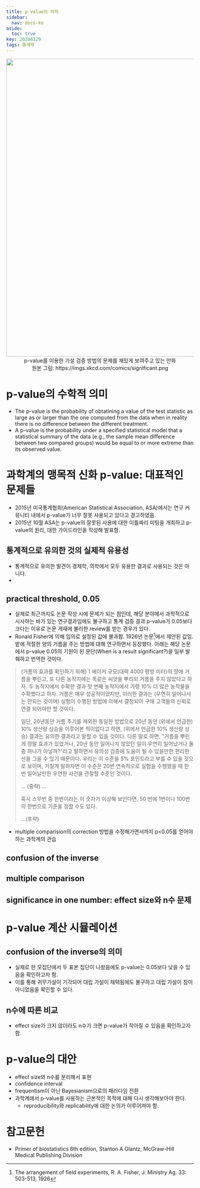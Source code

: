```yaml
---
title: p-value의 의미
sidebar:
  nav: docs-ko
aside:
  toc: true
key: 20200329
tags: 통계학
---
```


<p align = "center">
  <img width = "800" src = "https://raw.githubusercontent.com/angeloyeo/angeloyeo.github.io/master/pics/2020-03-29-p_value/pic0.png">
  <br> p-value를 이용한 가설 검증 방법의 문제를 재밌게 보여주고 있는 만화
  <br> 원본 그림: https://imgs.xkcd.com/comics/significant.png
</p>

# p-value의 수학적 의미

- The p-value is the probability of obtatining a value of the test statistic as large as or larger than the one computed from the data when in reality there is no difference between the different treatment.
-  A p-value is the probability under a specified statistical model that a statistical summary of the data (e.g., the sample mean difference between two compared groups) would be equal to or more extreme than its observed value.

# 과학계의 맹목적 신화 p-value: 대표적인 문제들

- 2015년 미국통계협회(American Statistical Association, ASA)에서는 연구 커뮤니티 내에서 p-value가 너무 잘못 사용되고 있다고 경고하였음.
- 2015년 10월 ASA는 p-value의 잘못된 사용에 대한 이틀짜리 미팅을 개최하고 p-value의 원리, 대한 가이드라인을 작성해 발표함.

## 통계적으로 유의한 것의 실제적 유용성

- 통계적으로 유의한 발견이 경제학, 의학에서 모두 유용한 결과로 사용되는 것은 아니다.
- 

## practical threshold, 0.05

- 실제로 최근까지도 논문 작성 시에 문제가 되는 점인데, 해당 분야에서 과학적으로 시사하는 바가 있는 연구결과임에도 불구하고 통계 검증 결과 p-value가 0.05보다 크다는 이유로 논문 게재에 불리한 review를 받는 경우가 있다.
- Ronald Fisher에 의해 임의로 설정된 값에 불과함. 1926년 논문[^1]에서 제안된 값임. 밭에 적절한 양의 거름을 주는 방법에 대해 연구하면서 등장했다. 아래는 해당 논문에서 p-value 0.05의 기원이 된 문단(When is a result significant?)을 일부 발췌하고 번역한 것이다.

> (거름의 효과를 확인하기 위해) 1 에이커 규모(대략 4000 평방 미터)의 땅에 거름을 뿌린고, 또 다른 농작지에는 똑같은 씨앗을 뿌리되 거름을 주지 않았다고 하자. 두 농작지에서 수확한 결과 첫 번째 농작지에서 가령 10% 더 많은 농작물을 수확했다고 하자. 거름은 매우 성공적이었지만, 이러한 결과는 (우연히 일어나서는 안되는 것이며) 실험이 수행된 방법에 의해서 결정되어 구매 고객들의 신뢰로 연결 되어야만 할 것이다.
>
> 일단, 20년동안 거름 주기를 제외한 동일한 방법으로 20년 동안 (위에서 언급한) 10% 생산량 상승을 이루어본 적이없다고 하면, (위에서 언급한 10% 생산량 상승) 결과는 유의한 결과라고 말할 수 있을 것이다. 다른 말로 하면, "거름을 뿌린게 정말 효과가 있었거나, 20년 동안 일어나지 않았던 일이 우연히 일어났거나 둘 중 하나가 아닐까?"라고 말하면서 유의성 검증에 도움이 될 수 있을만한 편리한 선을 그을 수 있기 때문이다. 우리는 이 수준을 5% 포인트라고 부를 수 있을 것으로 보이며, 거칠게 말하자면 이 수준은 20번 연속적으로 실험을 수행했을 때 한 번 일어날만한 우연한 사건을 관찰할 수준인 것이다. 
> 
> ... (중략) ... 
> 
> 혹시 스무번 중 한번이라는 이 숫자가 이상해 보인다면, 50 번에 1번이나 100번의 한번으로 기준을 정할 수도 있다. 
> 
> ...(후략)
>

- multiple comparision의 correction 방법을 수정해가면서까지 p<0.05를 얻어야하는 과학계의 관습

[^1]: The arrangement of field experiments, R. A. Fisher, J. Ministry Ag. 33: 503-513, 1926

## confusion of the inverse

## multiple comparison

## significance in one number: effect size와 n수 문제

# p-value 계산 시뮬레이션

## confusion of the inverse의 의미

- 실제로 한 모집단에서 두 표본 집단이 나왔음에도 p-value는 0.05보다 낮을 수 있음을 확인하고자 함.
- 이를 통해 귀무가설이 기각되어 대립 가설이 채택됨에도 불구하고 대립 가설이 참이 아니었음을 확인할 수 있다.

## n수에 따른 비교

- effect size가 크지 않더라도 n수가 크면 p-value가 작아질 수 있음을 확인하고자 함.

# p-value의 대안

- effect size와 n수를 분리해서 표현
- confidence interval
- frequentism이 아닌 Bayesianism으로의 패러다임 전환
- 과학계에서 p-value를 사용하는 근본적인 목적에 대해 다시 생각해보아야 한다.
  - reproducibility와 replicability에 대한 논의가 이루어져야 함.

# 참고문헌

* Primer of biostatistics 6th edition, Stanton A Glantz, McGraw-Hill Medical Publishing Division
